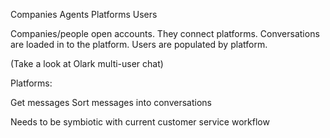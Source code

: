 
Companies
Agents
Platforms
Users

Companies/people open accounts.
They connect platforms.
Conversations are loaded in to the platform.
Users are populated by platform.

(Take a look at Olark multi-user chat)

Platforms:

Get messages
Sort messages into conversations

Needs to be symbiotic with current customer service workflow